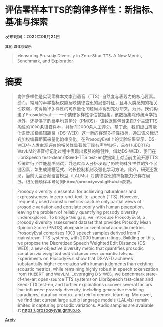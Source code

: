 # 评估零样本TTS的韵律多样性：新指标、基准与探索

发布时间：2025年09月24日

`其他` `媒体与娱乐`

> Measuring Prosody Diversity in Zero-Shot TTS: A New Metric, Benchmark, and Exploration

# 摘要

> 韵律多样性是实现零样本文本到语音（TTS）自然度与表现力的核心要素。然而，常用的声学指标仅能反映韵律变化的局部特征，且与人类感知的相关性较弱，使得韵律多样性的可靠量化问题尚未得到充分研究。为此，我们构建了ProsodyEval——一个韵律多样性评估数据集，该数据集除传统声学指标外，还提供了韵律平均意见分（PMOS）。该数据集包含来自7个主流TTS系统的1000条语音样本，并附有2000条人工评分。基于此，我们提出离散化语音加权编辑距离（DS-WED）这一新的客观多样性指标，通过语义标记的加权编辑距离来量化韵律变化。在ProsodyEval上的实验结果显示，DS-WED与人类主观评价的相关性显著优于现有声学指标，且在HuBERT和WavLM的语音标记化过程中表现出极强的稳健性。借助DS-WED，我们在LibriSpeech test-clean和Seed-TTS test-en数据集上对当前主流开源TTS系统进行了性能基准测试，并通过深入分析发现了影响韵律多样性的多个关键因素，如生成建模范式、时长控制机制及强化学习方法。此外，研究还发现，当前大型音频语言模型（LALMs）对韵律变化的捕捉能力仍存在局限。相关音频样本可访问https://prosodyeval.github.io获取。

> Prosody diversity is essential for achieving naturalness and expressiveness in zero-shot text-to-speech (TTS). However, frequently used acoustic metrics capture only partial views of prosodic variation and correlate poorly with human perception, leaving the problem of reliably quantifying prosody diversity underexplored. To bridge this gap, we introduce ProsodyEval, a prosody diversity assessment dataset that provides Prosody Mean Opinion Score (PMOS) alongside conventional acoustic metrics. ProsodyEval comprises 1000 speech samples derived from 7 mainstream TTS systems, with 2000 human ratings. Building on this, we propose the Discretized Speech Weighted Edit Distance (DS-WED), a new objective diversity metric that quantifies prosodic variation via weighted edit distance over semantic tokens. Experiments on ProsodyEval show that DS-WED achieves substantially higher correlation with human judgments than existing acoustic metrics, while remaining highly robust in speech tokenization from HuBERT and WavLM. Leveraging DS-WED, we benchmark state-of-the-art open-source TTS systems on LibriSpeech test-clean and Seed-TTS test-en, and further explorations uncover several factors that influence prosody diversity, including generative modeling paradigms, duration control, and reinforcement learning. Moreover, we find that current large audio language models (LALMs) remain limited in capturing prosodic variations. Audio samples are available at https://prosodyeval.github.io.

[Arxiv](https://arxiv.org/abs/2509.19928)